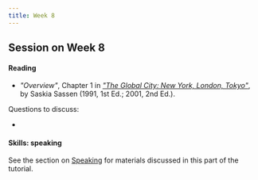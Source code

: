 ```yaml
---
title: Week 8
---
```


## Session on Week 8

#### Reading

* *"Overview"*, Chapter 1 in [*"The Global City: New York, London,
  Tokyo"*](http://press.princeton.edu/titles/6943.html), by Saskia Sassen
  (1991, 1st Ed.; 2001, 2nd Ed.).

Questions to discuss:

* 

#### Skills: speaking

See the section on [Speaking](../notes/speaking.html) for materials discussed
in this part of the tutorial.


